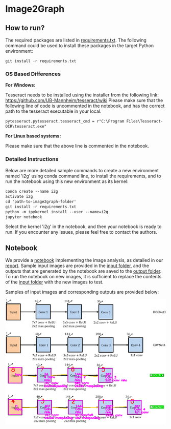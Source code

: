 # Image2Graph

## How to run?

The required packages are listed in [requirements.txt](requirements.txt). The following command could be used to install these packages in the target Python environment:

```
git install -r requirements.txt
```

### OS Based Differences

<b>For Windows:</b> 

Tesseract needs to be installed using the installer from the following link: https://github.com/UB-Mannheim/tesseract/wiki
Please make sure that the following line of code is uncommented in the notebook, and has the correct path to the tesseract executable in your local.

```
pytesseract.pytesseract.tesseract_cmd = r"C:\Program Files\Tesseract-OCR\tesseract.exe"
```

<b>For Linux based systems:</b> 

Please make sure that the above line is commented in the notebook.

### Detailed Instructions

Below are more detailed sample commands to create a new environment named 'i2g' using conda command line, to install the requirements, and to run the notebook using this new environment as its kernel:

```
conda create --name i2g
activate i2g
cd 'path-to-image2graph-folder'
git install -r requirements.txt
python -m ipykernel install --user --name=i2g
jupyter notebook
```

Select the kernel 'i2g' in the notebook, and then your notebook is ready to run. If you encounter any issues, please feel free to contact the authors.

## Notebook

We provide a [notebook](FigAnalysis/ShapeExtraction/DemoScript.ipynb) implementing the image analysis, as detailed in our [report](reports/milestone3/). Sample input images are provided in the [input folder](FigAnalysis/ShapeExtraction/Input/), and the outputs that are generated by the notebook are saved to the [output folder](FigAnalysis/ShapeExtraction/Input/). To run the notebook on new images, it is sufficient to replace the contents of the [input folder](FigAnalysis/ShapeExtraction/Input/) with the new images to test.

Samples of input images and corresponding outputs are provided below:

<p align="center">
 <img align="center" src="FigAnalysis/ShapeExtraction/Input/fig1502.05689-Figure2-1.png" alt="sampleinput1">
 <img align="center" src="FigAnalysis/ShapeExtraction/Output/OpImage/opfig1502.05689-Figure2-1.png" alt="sampleoutput1">
</p>

